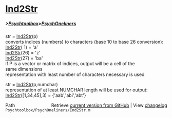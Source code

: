 # [Ind2Str](Ind2Str)
##### >[Psychtoolbox](Psychtoolbox)>[PsychOneliners](PsychOneliners)

str = [Ind2Str](Ind2Str)(p)  
converts indices (numbers) to characters (base 10 to base 26 conversion):  
[Ind2Str](Ind2Str)( 1) = 'a'  
[Ind2Str](Ind2Str)(26) = 'z'  
[Ind2Str](Ind2Str)(27) = 'ba'  
if P is a vector or matrix of indices, output will be a cell of the  
same dimensions  
representation with least number of characters necessary is used  
  
str = [Ind2Str](Ind2Str)(p,numchar)  
representation of at least NUMCHAR length will be used for output:  
[Ind2Str](Ind2Str)([1,34,45],3) = {'aab','abi','abt'}  




<div class="code_header" style="text-align:right;">
  <span style="float:left;">Path&nbsp;&nbsp;</span> <span class="counter">Retrieve <a href=
  "https://raw.github.com/Psychtoolbox-3/Psychtoolbox-3/beta/Psychtoolbox/PsychOneliners/Ind2Str.m">current version from GitHub</a> | View <a href=
  "https://github.com/Psychtoolbox-3/Psychtoolbox-3/commits/beta/Psychtoolbox/PsychOneliners/Ind2Str.m">changelog</a></span>
</div>
<div class="code">
  <code>Psychtoolbox/PsychOneliners/Ind2Str.m</code>
</div>

